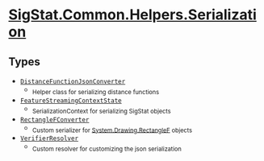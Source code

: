 # [SigStat.Common.Helpers.Serialization](./README.md)

## Types

- [`DistanceFunctionJsonConverter`](./DistanceFunctionJsonConverter.md)
	- <sub>Helper class for serializing distance functions</sub>
- [`FeatureStreamingContextState`](./FeatureStreamingContextState.md)
	- <sub>SerializationContext for serializing SigStat objects</sub>
- [`RectangleFConverter`](./RectangleFConverter.md)
	- <sub>Custom serializer for [System.Drawing.RectangleF](https://docs.microsoft.com/en-us/dotnet/api/System.Drawing.RectangleF) objects</sub>
- [`VerifierResolver`](./VerifierResolver.md)
	- <sub>Custom resolver for customizing the json serialization</sub>

